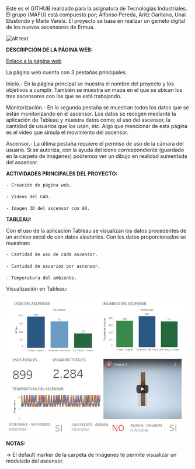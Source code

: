 
Este es el GITHUB realizado para la asignatura de Tecnologías Industriales. El grupo (MAFU) está compuesto por; Alfonso Pereda, Aritz Garitano, Unai Elustondo y Maite Varela. El proyecto se basa en realizar un gemelo digital de los nuevos ascensores de Ermua. 


![alt text](https://www.olabarri.com/wp-content/uploads/referencias/ErmuaAldapa(1).jpg)


**DESCRIPCIÓN DE LA PÁGINA WEB:**

[Enlace a la página web](https://aritzgari.github.io/index.html)

La página web cuenta con 3 pestañas principales.

Inicio.- En la página principal se muestra el nombre del proyecto y los objetivos a cumplir. También se muestra un mapa en el que se ubican los tres ascensores con los que se está trabajando.

Monitorización.- En la segunda pestaña se muestran todos los datos que se están monitorizando en el ascensor. Los datos se recogen mediante la aplicación de Tableau y muestra datos como; el uso del ascensor, la cantidad de usuarios que los usan, etc. Algo que mencionar de esta página es el video que simula el movimiento del ascensor.

Ascensor.- La última pestaña requiere el permiso de uso de la cámara del usuario. Si se autoriza, con la ayuda del icono correspondiente (guardado en la carpeta de imágenes) podremos ver un dibujo en realidad aumentada del ascensor. 


**ACTIVIDADES PRINCIPALES DEL PROYECTO:**

	- Creación de página web.

	- Videos del CAD.

	- Imagen 3D del ascensor con AR.



**TABLEAU:**

Con el uso de la aplicación Tableau se visualizan los datos procedentes de un archivo excel de con datos aleatorios. Con los datos proporcionados se muestran:

	- Cantidad de uso de cada ascensor.

	- Cantidad de usuarios por ascensor.

	- Temperatura del ambiente.


Visualización en Tableau:


![alt text](https://github.com/aritzgari/aritzgari.github.io/blob/main/Imagenes/tableau.jpg)
	

**NOTAS:**

-> El default marker de la carpeta de Imágenes te permite visualizar un modelado del ascensor.

